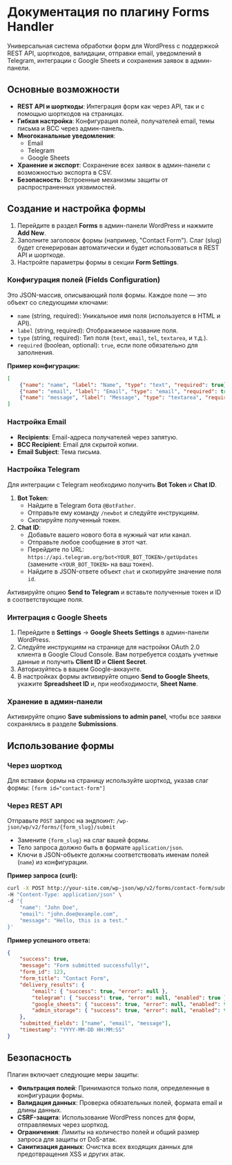 # Документация по плагину Forms Handler

Универсальная система обработки форм для WordPress с поддержкой REST API, шорткодов, валидации, отправки email, уведомлений в Telegram, интеграции с Google Sheets и сохранения заявок в админ-панели.

## Основные возможности

-   **REST API и шорткоды**: Интеграция форм как через API, так и с помощью шорткодов на страницах.
-   **Гибкая настройка**: Конфигурация полей, получателей email, темы письма и BCC через админ-панель.
-   **Многоканальные уведомления**:
    -   Email
    -   Telegram
    -   Google Sheets
-   **Хранение и экспорт**: Сохранение всех заявок в админ-панели с возможностью экспорта в CSV.
-   **Безопасность**: Встроенные механизмы защиты от распространенных уязвимостей.

## Создание и настройка формы

1.  Перейдите в раздел **Forms** в админ-панели WordPress и нажмите **Add New**.
2.  Заполните заголовок формы (например, "Contact Form"). Слаг (slug) будет сгенерирован автоматически и будет использоваться в REST API и шорткоде.
3.  Настройте параметры формы в секции **Form Settings**.

### Конфигурация полей (Fields Configuration)

Это JSON-массив, описывающий поля формы. Каждое поле — это объект со следующими ключами:
-   `name` (string, required): Уникальное имя поля (используется в HTML и API).
-   `label` (string, required): Отображаемое название поля.
-   `type` (string, required): Тип поля (`text`, `email`, `tel`, `textarea`, и т.д.).
-   `required` (boolean, optional): `true`, если поле обязательно для заполнения.

**Пример конфигурации:**
```json
[
    {"name": "name", "label": "Name", "type": "text", "required": true},
    {"name": "email", "label": "Email", "type": "email", "required": true},
    {"name": "message", "label": "Message", "type": "textarea", "required": true}
]
```

### Настройка Email

-   **Recipients**: Email-адреса получателей через запятую.
-   **BCC Recipient**: Email для скрытой копии.
-   **Email Subject**: Тема письма.

### Настройка Telegram

Для интеграции с Telegram необходимо получить **Bot Token** и **Chat ID**.

1.  **Bot Token**:
    -   Найдите в Telegram бота `@BotFather`.
    -   Отправьте ему команду `/newbot` и следуйте инструкциям.
    -   Скопируйте полученный токен.
2.  **Chat ID**:
    -   Добавьте вашего нового бота в нужный чат или канал.
    -   Отправьте любое сообщение в этот чат.
    -   Перейдите по URL: `https://api.telegram.org/bot<YOUR_BOT_TOKEN>/getUpdates` (замените `<YOUR_BOT_TOKEN>` на ваш токен).
    -   Найдите в JSON-ответе объект `chat` и скопируйте значение поля `id`.

Активируйте опцию **Send to Telegram** и вставьте полученные токен и ID в соответствующие поля.

### Интеграция с Google Sheets

1.  Перейдите в **Settings** → **Google Sheets Settings** в админ-панели WordPress.
2.  Следуйте инструкциям на странице для настройки OAuth 2.0 клиента в Google Cloud Console. Вам потребуется создать учетные данные и получить **Client ID** и **Client Secret**.
3.  Авторизуйтесь в вашем Google-аккаунте.
4.  В настройках формы активируйте опцию **Send to Google Sheets**, укажите **Spreadsheet ID** и, при необходимости, **Sheet Name**.

### Хранение в админ-панели

Активируйте опцию **Save submissions to admin panel**, чтобы все заявки сохранялись в разделе **Submissions**.

## Использование формы

### Через шорткод

Для вставки формы на страницу используйте шорткод, указав слаг формы:
`[form id="contact-form"]`

### Через REST API

Отправьте `POST` запрос на эндпоинт:
`/wp-json/wp/v2/forms/{form_slug}/submit`

-   Замените `{form_slug}` на слаг вашей формы.
-   Тело запроса должно быть в формате `application/json`.
-   Ключи в JSON-объекте должны соответствовать именам полей (`name`) из конфигурации.

**Пример запроса (curl):**
```bash
curl -X POST http://your-site.com/wp-json/wp/v2/forms/contact-form/submit \
-H "Content-Type: application/json" \
-d '{
    "name": "John Doe",
    "email": "john.doe@example.com",
    "message": "Hello, this is a test."
}'
```

**Пример успешного ответа:**
```json
{
    "success": true,
    "message": "Form submitted successfully!",
    "form_id": 123,
    "form_title": "Contact Form",
    "delivery_results": {
        "email": { "success": true, "error": null },
        "telegram": { "success": true, "error": null, "enabled": true },
        "google_sheets": { "success": true, "error": null, "enabled": true },
        "admin_storage": { "success": true, "error": null, "enabled": true }
    },
    "submitted_fields": ["name", "email", "message"],
    "timestamp": "YYYY-MM-DD HH:MM:SS"
}
```

## Безопасность

Плагин включает следующие меры защиты:

-   **Фильтрация полей**: Принимаются только поля, определенные в конфигурации формы.
-   **Валидация данных**: Проверка обязательных полей, формата email и длины данных.
-   **CSRF-защита**: Использование WordPress nonces для форм, отправляемых через шорткод.
-   **Ограничения**: Лимиты на количество полей и общий размер запроса для защиты от DoS-атак.
-   **Санитизация данных**: Очистка всех входящих данных для предотвращения XSS и других атак. 